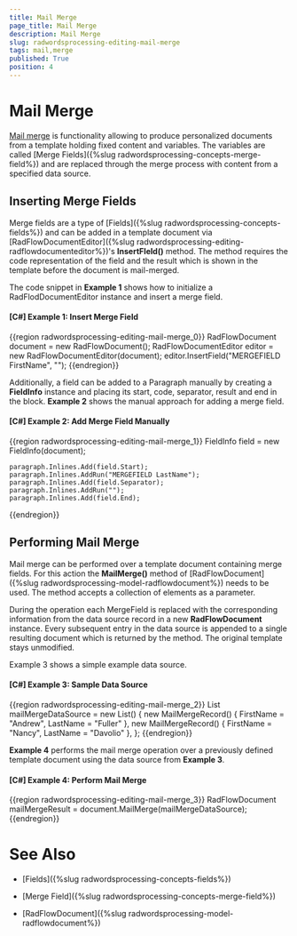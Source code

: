 ```yaml
---
title: Mail Merge
page_title: Mail Merge
description: Mail Merge
slug: radwordsprocessing-editing-mail-merge
tags: mail,merge
published: True
position: 4
---
```


# Mail Merge



[Mail merge](http://en.wikipedia.org/wiki/Mail_merge) is functionality allowing to produce personalized documents from a template holding fixed content and variables. The variables are called [Merge Fields]({%slug radwordsprocessing-concepts-merge-field%}) and are replaced through the merge process with content from a specified data source.
      

## Inserting Merge Fields

Merge fields are a type of [Fields]({%slug radwordsprocessing-concepts-fields%}) and can be added in a template document via [RadFlowDocumentEditor]({%slug radwordsprocessing-editing-radflowdocumenteditor%})'s __InsertFIeld()__ method. The method requires the code representation of the field and the result which is shown in the template before the document is mail-merged.
        

The code snippet in __Example 1__ shows how to initialize a RadFlodDocumentEditor instance and insert a merge field.
        

#### __[C#] Example 1: Insert Merge Field__

{{region radwordsprocessing-editing-mail-merge_0}}
    RadFlowDocument document = new RadFlowDocument();
    RadFlowDocumentEditor editor = new RadFlowDocumentEditor(document);
    editor.InsertField("MERGEFIELD FirstName", "");
{{endregion}}



Additionally, a field can be added to a Paragraph manually by creating a __FieldInfo__ instance and placing its start, code, separator, result and end in the block. __Example 2__ shows the manual approach for adding a merge field.
        

#### __[C#] Example 2: Add Merge Field Manually__

{{region radwordsprocessing-editing-mail-merge_1}}
    FieldInfo field = new FieldInfo(document);

    paragraph.Inlines.Add(field.Start);
    paragraph.Inlines.AddRun("MERGEFIELD LastName");
    paragraph.Inlines.Add(field.Separator);
    paragraph.Inlines.AddRun("");
    paragraph.Inlines.Add(field.End);
{{endregion}}



## Performing Mail Merge

Mail merge can be performed over a template document containing merge fields. For this action the __MailMerge()__ method of [RadFlowDocument]({%slug radwordsprocessing-model-radflowdocument%}) needs to be used. The method accepts a collection of elements as a parameter.
        

During the operation each MergeField is replaced with the corresponding information from the data source record in a new __RadFlowDocument__ instance. Every subsequent entry in the data source is appended to a single resulting document which is returned by the method. The original template stays unmodified.
        

Example 3 shows a simple example data source.
        

#### __[C#] Example 3: Sample Data Source__

{{region radwordsprocessing-editing-mail-merge_2}}
    List<MailMergeRecord> mailMergeDataSource = new List<MailMergeRecord>()
    {
        new MailMergeRecord()
        {
            FirstName = "Andrew",
            LastName = "Fuller"
        },
        new MailMergeRecord()
        {
            FirstName = "Nancy",
            LastName = "Davolio"
        },
    };
{{endregion}}



__Example 4__ performs the mail merge operation over a previously defined template document using the data source from __Example 3__.
        

#### __[C#] Example 4: Perform Mail Merge__

{{region radwordsprocessing-editing-mail-merge_3}}
    RadFlowDocument mailMergeResult = document.MailMerge(mailMergeDataSource);
{{endregion}}



# See Also

 * [Fields]({%slug radwordsprocessing-concepts-fields%})

 * [Merge Field]({%slug radwordsprocessing-concepts-merge-field%})

 * [RadFlowDocument]({%slug radwordsprocessing-model-radflowdocument%})
